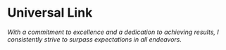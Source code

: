 # Universal Link
_With a commitment to excellence and a dedication to achieving results, I consistently strive to surpass expectations in all endeavors._